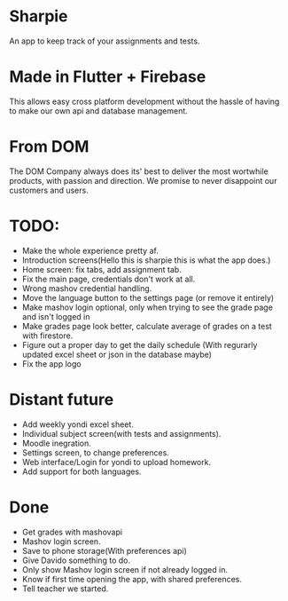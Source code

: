 # Sharpie
An app to keep track of your assignments and tests.

# Made in Flutter + Firebase
This allows easy cross platform development without the hassle of having to make
our own api and database management.

# From DOM
The DOM Company always does its' best to deliver the most wortwhile products, with passion and direction.
We promise to never disappoint our customers and users.

# TODO:

* Make the whole experience pretty af.
* Introduction screens(Hello this is sharpie this is what the app does.)
* Home screen: fix tabs, add assignment tab. 
* Fix the main page, credentials don't work at all.
* Wrong mashov credential handling.
* Move the language button to the settings page (or remove it entirely)
* Make mashov login optional, only when trying to see the grade page and isn't logged in
* Make grades page look better, calculate average of grades on a test with firestore.
* Figure out a proper day to get the daily schedule (With regurarly updated excel sheet or json in the database maybe)
* Fix the app logo

# Distant future

* Add weekly yondi excel sheet.
* Individual subject screen(with tests and assignments).
* Moodle inegration. 
* Settings screen, to change preferences.
* Web interface/Login for yondi to upload homework.
* Add support for both languages.

# Done

* Get grades with mashovapi
* Mashov login screen.
* Save to phone storage(With preferences api)
* Give Davido something to do.
* Only show Mashov login screen if not already logged in.
* Know if first time opening the app, with shared preferences.
* Tell teacher we started.

